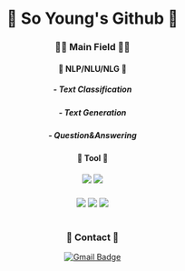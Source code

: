 <div align="center">

# 💞 So Young's Github 💞
  
  
### 👩‍💻 Main Field 👩‍💻

#### 🍰 NLP/NLU/NLG 🍰
##### - Text Classification
  
##### - Text Generation
  
##### - Question&Answering  
  
#### 🍰 Tool 🍰  
##### <img src="https://img.shields.io/badge/Python-3776AB?style=flat-square&logo=Python&logoColor=white"> <img src="https://img.shields.io/badge/Jupyter-F37626?style=flat-square&logo=Jupyter&logoColor=white">

<img src="https://img.shields.io/badge/Pytorch-EE4C2C?style=flat-square&logo=Pytorch&logoColor=white">       
<img src="https://img.shields.io/badge/Tensorflow-FF6F00?style=flat-square&logo=Tensorflow&logoColor=white"> 
<img src="https://img.shields.io/badge/Keras-D00000?style=flat-square&logo=Keras&logoColor=white"> 

# 
### 💞 Contact 💞
[![Gmail Badge](https://img.shields.io/badge/Gmail-d14836?style=flat-square&logo=Gmail&logoColor=white&link=mailto:psyoungg22@gmail.com)](mailto:psyoungg22@gmail.com)  
#   
### 



</div>
